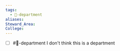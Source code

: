 ```yaml
---
tags:
  - 🏢-department
aliases: 
Steward_Area: 
College: 
---
```

- [ ] #🏢-department I don't think this is a department